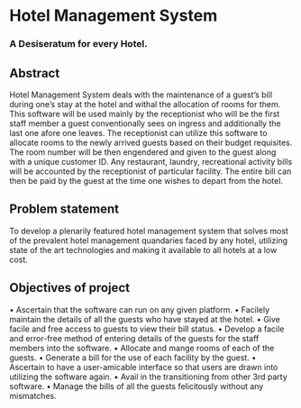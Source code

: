 # Hotel Management System
### A Desiseratum for every Hotel.

## Abstract
Hotel Management System deals with the maintenance of a guest’s bill during one’s stay at the hotel and withal the allocation of rooms for them. This software will be used mainly by the receptionist who will be the first staff member a guest conventionally sees on ingress and additionally the last one afore one leaves. The receptionist can utilize this software to allocate rooms to the newly arrived guests based on their budget requisites. The room number will be then engendered and given to the guest along with a unique customer ID. Any restaurant, laundry, recreational activity bills will be accounted by the receptionist of particular facility. The entire bill can then be paid by the guest at the time one wishes to depart from the hotel.

## Problem statement
To develop a plenarily featured hotel management system that solves most of the prevalent hotel management quandaries faced by any hotel, utilizing state of the art technologies and making it available to all hotels at a low cost.

## Objectives of project
• Ascertain that the software can run on any given platform.
• Facilely maintain the details of all the guests who have stayed at the hotel.
• Give facile and free access to guests to view their bill status.
• Develop a facile and error-free method of entering details of the guests for the
staff members into the software.
• Allocate and mange rooms of each of the guests.
• Generate a bill for the use of each facility by the guest.
• Ascertain to have a user-amicable interface so that users are drawn into utilizing
the software again.
• Avail in the transitioning from other 3rd party software.
• Manage the bills of all the guests felicitously without any mismatches.

